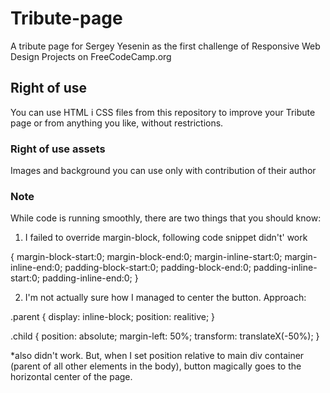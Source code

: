 # Tribute-page
 A tribute page for Sergey Yesenin as the first challenge of Responsive Web Design Projects on FreeCodeCamp.org

## Right of use
You can use HTML i CSS files from this repository to improve your Tribute page or from anything you like, without restrictions.

### Right of use assets
Images and background you can use only with contribution of their author

### Note
While code is running smoothly, there are two things that you should know:

1) I failed to override margin-block, following code snippet didn't' work

{
margin-block-start:0; margin-block-end:0; margin-inline-start:0; margin-inline-end:0;
padding-block-start:0; padding-block-end:0; padding-inline-start:0; padding-inline-end:0;
}

2) I'm not actually sure how I managed to center the button. Approach:

.parent {
    display: inline-block;
    position: realitive;
}

.child {
    position: absolute;
    margin-left: 50%;
    transform: translateX(-50%);
}

*also didn't work. But, when I set position relative to main div container (parent of all other elements in the body), button magically goes to the horizontal center of the page.